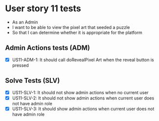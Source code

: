 # User story 11 tests

- As an Admin
- I want to be able to view the pixel art that seeded a puzzle
- So that I can determine whether it is appropriate for the platform

## Admin Actions tests (ADM)

- [x] US11-ADM-1: It should call doRevealPixel Art when the reveal button is pressed

## Solve Tests (SLV)

- [x] US11-SLV-1: It should not show admin actions when no current user
- [x] US11-SLV-2: It should not show admin actions when current user does not have admin role
- [x] US11-SLV-3: It should show admin actions when current user does not have admin role
